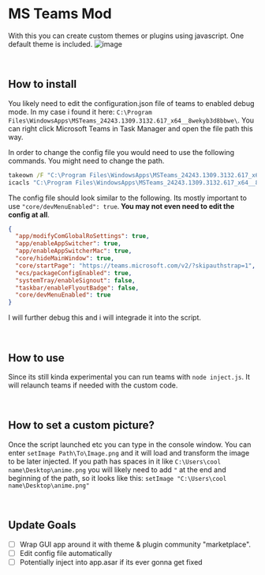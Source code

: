 # MS Teams Mod
With this you can create custom themes or plugins using javascript. One default theme is included.
![image](https://github.com/user-attachments/assets/d0dfad9d-4ca8-441f-96a0-8d85b6136add)

<br>

## How to install

You likely need to edit the configuration.json file of teams to enabled debug mode.
In my case i found it here: `C:\Program Files\WindowsApps\MSTeams_24243.1309.3132.617_x64__8wekyb3d8bbwe\`.
You can right click Microsoft Teams in Task Manager and open the file path this way.

In order to change the config file you would need to use the following commands. You might need to change the path.
```bat
takeown /F "C:\Program Files\WindowsApps\MSTeams_24243.1309.3132.617_x64__8wekyb3d8bbwe\configuration.json"
icacls "C:\Program Files\WindowsApps\MSTeams_24243.1309.3132.617_x64__8wekyb3d8bbwe\configuration.json" /grant %username%:F
```

The config file should look similar to the following. Its mostly important to use `"core/devMenuEnabled": true`.<b> You may not even need to edit the config at all</b>.
```json
{
  "app/modifyComGlobalRoSettings": true,
  "app/enableAppSwitcher": true,
  "app/enableAppSwitcherMac": true,
  "core/hideMainWindow": true,
  "core/startPage": "https://teams.microsoft.com/v2/?skipauthstrap=1",
  "ecs/packageConfigEnabled": true,
  "systemTray/enableSignout": false,
  "taskbar/enableFlyoutBadge": false,
  "core/devMenuEnabled": true
}
```

I will further debug this and i will integrade it into the script.

<br>

## How to use
Since its still kinda experimental you can run teams with `node inject.js`. It will relaunch teams if needed with the custom code.

<br>

## How to set a custom picture?
Once the script launched etc you can type in the console window. You can enter `setImage Path\To\Image.png` and it will load and transform the image to be later injected. If you path has spaces in it like `C:\Users\cool name\Desktop\anime.png` you will likely need to add `"` at the end and beginning of the path, so it looks like this:
`setImage "C:\Users\cool name\Desktop\anime.png"`

<br>

## Update Goals
- [ ] Wrap GUI app around it with theme & plugin community "marketplace".
- [ ] Edit config file automatically
- [ ] Potentially inject into app.asar if its ever gonna get fixed
